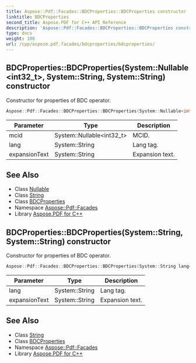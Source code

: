 ```yaml
---
title: Aspose::Pdf::Facades::BDCProperties::BDCProperties constructor
linktitle: BDCProperties
second_title: Aspose.PDF for C++ API Reference
description: 'Aspose::Pdf::Facades::BDCProperties::BDCProperties constructor. Constructor for properties of BDC operator in C++.'
type: docs
weight: 100
url: /cpp/aspose.pdf.facades/bdcproperties/bdcproperties/
---
```

## BDCProperties::BDCProperties(System::Nullable\<int32_t\>, System::String, System::String) constructor


Constructor for properties of BDC operator.

```cpp
Aspose::Pdf::Facades::BDCProperties::BDCProperties(System::Nullable<int32_t> mcid, System::String lang=nullptr, System::String expansionText=nullptr)
```


| Parameter | Type | Description |
| --- | --- | --- |
| mcid | System::Nullable\<int32_t\> | MCID. |
| lang | System::String | Lang tag. |
| expansionText | System::String | Expansion text. |

## See Also

* Class [Nullable](../../../system/nullable/)
* Class [String](../../../system/string/)
* Class [BDCProperties](../)
* Namespace [Aspose::Pdf::Facades](../../)
* Library [Aspose.PDF for C++](../../../)
## BDCProperties::BDCProperties(System::String, System::String) constructor


Constructor for properties of BDC operator.

```cpp
Aspose::Pdf::Facades::BDCProperties::BDCProperties(System::String lang=nullptr, System::String expansionText=nullptr)
```


| Parameter | Type | Description |
| --- | --- | --- |
| lang | System::String | Lang tag. |
| expansionText | System::String | Expansion text. |

## See Also

* Class [String](../../../system/string/)
* Class [BDCProperties](../)
* Namespace [Aspose::Pdf::Facades](../../)
* Library [Aspose.PDF for C++](../../../)
